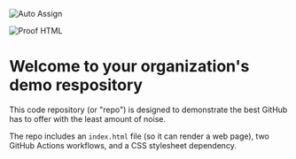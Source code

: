 ![Auto Assign](https://github.com/ogstreamercom1/demo-repository/actions/workflows/auto-assign.yml/badge.svg)

![Proof HTML](https://github.com/ogstreamercom1/demo-repository/actions/workflows/proof-html.yml/badge.svg)

# Welcome to your organization's demo respository
This code repository (or "repo") is designed to demonstrate the best GitHub has to offer with the least amount of noise.

The repo includes an `index.html` file (so it can render a web page), two GitHub Actions workflows, and a CSS stylesheet dependency.
